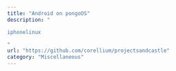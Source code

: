 ```yaml
---
title: "Android on pongoOS"
description: "

iphonelinux

"
url: "https://github.com/corellium/projectsandcastle"
category: "Miscellaneous"
---
```

